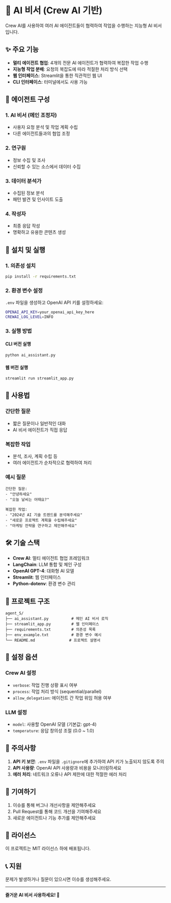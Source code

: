 # 🤖 AI 비서 (Crew AI 기반)

Crew AI를 사용하여 여러 AI 에이전트들이 협력하여 작업을 수행하는 지능형 AI 비서입니다.

## ✨ 주요 기능

- **멀티 에이전트 협업**: 4개의 전문 AI 에이전트가 협력하여 복잡한 작업 수행
- **지능형 작업 분배**: 요청의 복잡도에 따라 적절한 처리 방식 선택
- **웹 인터페이스**: Streamlit을 통한 직관적인 웹 UI
- **CLI 인터페이스**: 터미널에서도 사용 가능

## 🧠 에이전트 구성

### 1. AI 비서 (메인 조정자)
- 사용자 요청 분석 및 작업 계획 수립
- 다른 에이전트들과의 협업 조정

### 2. 연구원
- 정보 수집 및 조사
- 신뢰할 수 있는 소스에서 데이터 수집

### 3. 데이터 분석가
- 수집된 정보 분석
- 패턴 발견 및 인사이트 도출

### 4. 작성자
- 최종 응답 작성
- 명확하고 유용한 콘텐츠 생성

## 🚀 설치 및 실행

### 1. 의존성 설치
```bash
pip install -r requirements.txt
```

### 2. 환경 변수 설정
`.env` 파일을 생성하고 OpenAI API 키를 설정하세요:
```bash
OPENAI_API_KEY=your_openai_api_key_here
CREWAI_LOG_LEVEL=INFO
```

### 3. 실행 방법

#### CLI 버전 실행
```bash
python ai_assistant.py
```

#### 웹 버전 실행
```bash
streamlit run streamlit_app.py
```

## 📖 사용법

### 간단한 질문
- 짧은 질문이나 일반적인 대화
- AI 비서 에이전트가 직접 응답

### 복잡한 작업
- 분석, 조사, 계획 수립 등
- 여러 에이전트가 순차적으로 협력하여 처리

### 예시 질문
```
간단한 질문:
- "안녕하세요"
- "오늘 날씨는 어때요?"

복잡한 작업:
- "2024년 AI 기술 트렌드를 분석해주세요"
- "새로운 프로젝트 계획을 수립해주세요"
- "마케팅 전략을 연구하고 제안해주세요"
```

## 🛠️ 기술 스택

- **Crew AI**: 멀티 에이전트 협업 프레임워크
- **LangChain**: LLM 통합 및 체인 구성
- **OpenAI GPT-4**: 대화형 AI 모델
- **Streamlit**: 웹 인터페이스
- **Python-dotenv**: 환경 변수 관리

## 📁 프로젝트 구조

```
agent_S/
├── ai_assistant.py          # 메인 AI 비서 로직
├── streamlit_app.py         # 웹 인터페이스
├── requirements.txt         # 의존성 목록
├── env_example.txt          # 환경 변수 예시
└── README.md               # 프로젝트 설명서
```

## 🔧 설정 옵션

### Crew AI 설정
- `verbose`: 작업 진행 상황 표시 여부
- `process`: 작업 처리 방식 (sequential/parallel)
- `allow_delegation`: 에이전트 간 작업 위임 허용 여부

### LLM 설정
- `model`: 사용할 OpenAI 모델 (기본값: gpt-4)
- `temperature`: 응답 창의성 조절 (0.0 ~ 1.0)

## 🚨 주의사항

1. **API 키 보안**: `.env` 파일을 `.gitignore`에 추가하여 API 키가 노출되지 않도록 주의
2. **API 사용량**: OpenAI API 사용량과 비용을 모니터링하세요
3. **에러 처리**: 네트워크 오류나 API 제한에 대한 적절한 에러 처리

## 🤝 기여하기

1. 이슈를 통해 버그나 개선사항을 제안해주세요
2. Pull Request를 통해 코드 개선을 기여해주세요
3. 새로운 에이전트나 기능 추가를 제안해주세요

## 📄 라이선스

이 프로젝트는 MIT 라이선스 하에 배포됩니다.

## 📞 지원

문제가 발생하거나 질문이 있으시면 이슈를 생성해주세요.

---

**즐거운 AI 비서 사용하세요! 🎉**


